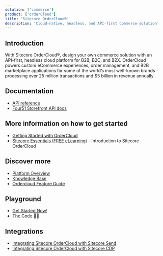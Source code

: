 ```yaml
---
solution: ['commerce']
product: ['orderCloud']
title: 'Sitecore OrderCloud®'
description: 'Cloud-native, headless, and API-first commerce solution'
---
```


<Promo
  title="Vercel Next.js conference"
  description="Replay the Next.js Conf and watch Pieter Brinkman, VP Technical Marketing, showing you how to use Next.js Commerce and Sitecore OrderCloud to build a B2C storefront in 5 minutes."
  imageSource="https://sitecorecontenthub.stylelabs.cloud/api/public/content/6752888275b443cca0fc5934e19e0649?v=ec9593ee"
  linkText="Watch now!"
  linkHref="https://www.youtube.com/watch?v=RwyaNPWMiwU&t=16208s" isImageLeft={false}
/>

## Introduction

With Sitecore OrderCloud®, design your own commerce solution with an API-first, headless cloud platform for B2B, B2C, and B2X. OrderCloud powers custom eCommerce experiences, order management, and B2B marketplace applications for some of the world’s most well-known brands - processing over 25 million transactions and $5 billion in revenue annually.

<CtaCard description="Use the Next.js Commerce StarterKit and integrate it with OrderCloud for free" href="https://ordercloud.io/knowledge-base/vercel-integration" linkText="Read more" title="Get Started with Sitecore OrderCloud and Next.js" link2href="https://ordercloud.vercel.store/" link2Text="Demo" />

## Documentation

- [API reference](https://ordercloud.io/api-reference)
- [Four51 Storefront API docs](https://four51.github.io/#/api)

## More information on how to get started

- [Getting Started with OrderCloud](https://ordercloud.io/learn/getting-started/welcome-to-ordercloud)
- [Sitecore Essentials (FREE eLearning)](https://learning.sitecore.com/pathway/sitecore-essentials) - Introduction to Sitecore OrderCloud

## Discover more

- [Platform Overview](https://ordercloud.io/discover/platform-overview)
- [Knowledge Base](https://ordercloud.io/knowledge-base)
- [Ordercloud Feature Guide](https://www.sitecore.com/resources/index/guide/ordercloud-feature-guide)

## Playground

- [Get Started Now!](https://ordercloud.io/learn/getting-started/welcome-to-ordercloud)
- [The Code 👩‍💻](https://github.com/ordercloud-api)

## Integrations

- [Integrating Sitecore OrderCloud with Sitecore Send](/learn/integrations/send-oc)
- [Integrating Sitecore OrderCloud with Sitecore CDP](/learn/integrations/oc-cdp)

<VideoPromo youTubeId="3bHgafJShGM" title="OrderCloud + Next.js" description="See how easy it is to setup an instance of Next.js Commerce powered by Sitecore OrderCloud. Rob will walk you through starting from a blank project, all the way to having a complete development environment with working CI/CD pipeline pushing changes out to Vercel.
" />
